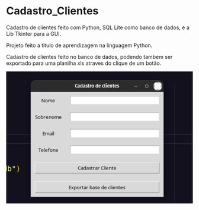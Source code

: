 # Cadastro_Clientes
Cadastro de clientes feito com Python, SQL Lite como banco de dados, e a Lib Tkinter para a GUI.


Projeto feito a titulo de aprendizagem na linguagem Python.

Cadastro de clientes feito no banco de dados, podendo tambem ser exportado para uma planilha xls atraves do clique de um botão.

![alt text](https://github.com/FigueredoDev/Cadastro_Clientes/blob/main/Menu.png?raw=true)
